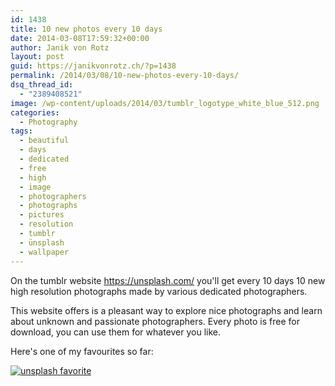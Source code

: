 ```yaml
---
id: 1438
title: 10 new photos every 10 days
date: 2014-03-08T17:59:32+00:00
author: Janik von Rotz
layout: post
guid: https://janikvonrotz.ch/?p=1438
permalink: /2014/03/08/10-new-photos-every-10-days/
dsq_thread_id:
  - "2389408521"
image: /wp-content/uploads/2014/03/tumblr_logotype_white_blue_512.png
categories:
  - Photography
tags:
  - beautiful
  - days
  - dedicated
  - free
  - high
  - image
  - photographers
  - photographs
  - pictures
  - resolution
  - tumblr
  - ünsplash
  - wallpaper
---
```

On the tumblr website <a href="https://unsplash.com/">https://unsplash.com/</a> you'll get every 10 days 10 new high resolution photographs made by various dedicated photographers.

This website offers is a pleasant way to explore nice photographs and learn about unknown and passionate photographers. Every photo is free for download, you can use them for whatever you like.

Here's one of my favourites so far:

<a href="https://janikvonrotz.ch/wp-content/uploads/2014/03/tumblr_n10n4rpjvZ1st5lhmo1_1280.jpg">![unsplash favorite](https://janikvonrotz.ch/wp-content/uploads/2014/03/tumblr_n10n4rpjvZ1st5lhmo1_1280.jpg)</a>